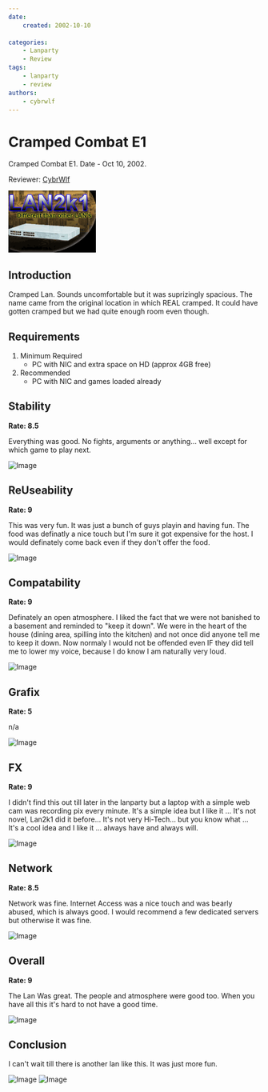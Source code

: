 ```yaml
---
date:
    created: 2002-10-10
    
categories:
    - Lanparty
    - Review
tags:
    - lanparty
    - review
authors:
    - cybrwlf
---
```


# Cramped Combat E1

Cramped Combat E1. Date - Oct 10, 2002.

Reviewer: [CybrWlf](../authors/cybrwlf/)

<!-- more -->

![Image](image-0.gif)

## Introduction

Cramped Lan. Sounds uncomfortable but it was suprizingly spacious. The name came from the original location in which REAL cramped. It could have gotten cramped but we had quite enough room even though.

## Requirements

1. Minimum Required
    * PC with NIC and extra space on HD (approx 4GB free)
2. Recommended
    * PC with NIC and games loaded already

## Stability

**Rate: 8.5** 

Everything was good. No fights, arguments or anything... well except for which game to play next.

 ![Image](image-1.gif)
 
## ReUseability

**Rate: 9**

This was very fun. It was just a bunch of guys playin and having fun. The food was definatly a nice touch but I'm sure it got expensive for the host. I would definately come back even if they don't offer the food.

  ![Image](image-2.gif)

## Compatability

**Rate: 9** 

Definately an open atmosphere. I liked the fact that we were not banished to a basement and reminded to "keep it down". We were in the heart of the house (dining area, spilling into the kitchen) and not once did anyone tell me to keep it down. Now normaly I would not be offended even IF they did tell me to lower my voice, because I do know I am naturally very loud.

 ![Image](image-3.gif)

## Grafix

**Rate: 5**

n/a

![Image](image-4.gif)

## FX

**Rate: 9** 

I didn't find this out till later in the lanparty but a laptop with a simple web cam was recording pix every minute. It's a simple idea but I like it ... It's not novel, Lan2k1 did it before... It's not very Hi-Tech... but you know what ... It's a cool idea and I like it ... always have and always will.

![Image](image-5.gif)

## Network

**Rate: 8.5**

Network was fine. Internet Access was a nice touch and was bearly abused, which is always good. I would recommend a few dedicated servers but otherwise it was fine.

![Image](image-6.gif)

## Overall

**Rate: 9** 

The Lan Was great. The people and atmosphere were good too. When you have all this it's hard to not have a good time.

 ![Image](image-7.gif)

## Conclusion

I can't wait till there is another lan like this. It was just more fun.

![Image](image-8.gif) ![Image](image-9.gif)